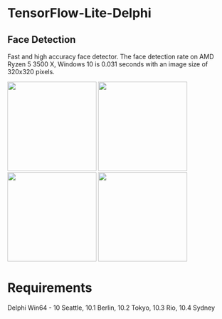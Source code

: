 # TensorFlow-Lite-Delphi
<h2>Face Detection</h1>

Fast and high accuracy face detector.
The face detection rate on AMD Ryzen 5 3500 X, Windows 10 is 0.031 seconds with an image size of 320x320 pixels.

<div align="left">
    <img src="https://github.com/DonkeySmall/TensorFlow-Lite-Delphi/blob/master/screenshots/Face%20Detection/image_02.jpg" width="200px"</img> 
    <img src="https://github.com/DonkeySmall/TensorFlow-Lite-Delphi/blob/master/screenshots/Face%20Detection/image_03.jpg" width="200px"</img> 
    <img src="https://github.com/DonkeySmall/TensorFlow-Lite-Delphi/blob/master/screenshots/Face%20Detection/image_04.jpg" width="200px"</img> 
    <img src="https://github.com/DonkeySmall/TensorFlow-Lite-Delphi/blob/master/screenshots/Face%20Detection/image_05.jpg" width="200px"</img>  
</div>

# Requirements

Delphi Win64 - 10 Seattle, 10.1 Berlin, 10.2 Tokyo, 10.3 Rio, 10.4 Sydney 
